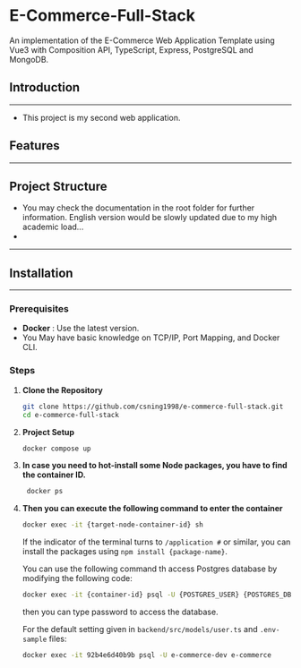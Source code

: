 # E-Commerce-Full-Stack

An implementation of the E-Commerce Web Application Template using Vue3 with Composition API, TypeScript, Express, PostgreSQL and MongoDB.

## Introduction

---
- This project is my second web application.

## Features

---

## Project Structure

- You may check the documentation in the root folder for further information. English version would be slowly updated due to my high academic load...
- 
---

## Installation

---
### Prerequisites

- **Docker** : Use the latest version.
- You May have basic knowledge on TCP/IP, Port Mapping, and Docker CLI.

### Steps

1. **Clone the Repository**

   ```bash
   git clone https://github.com/csning1998/e-commerce-full-stack.git
   cd e-commerce-full-stack
   ```

2. **Project Setup**

    ```sh
    docker compose up
    ```

3. **In case you need to hot-install some Node packages, you have to find the container ID.**

   ```sh
    docker ps
    ```

4. **Then you can execute the following command to enter the container**
    
   ```sh
   docker exec -it {target-node-container-id} sh
   ```
   
   If the indicator of the terminal turns to `/application #` or similar, you can install the packages using `npm install {package-name}`.

   You can use the following command th access Postgres database by modifying the following code:
   
   ```bash
   docker exec -it {container-id} psql -U {POSTGRES_USER} {POSTGRES_DB} 
   ```
   
   then you can type password to access the database.

   For the default setting given in `backend/src/models/user.ts` and `.env-sample` files:
   ```bash
   docker exec -it 92b4e6d40b9b psql -U e-commerce-dev e-commerce
   ```
